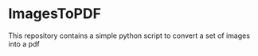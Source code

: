 # ImagesToPDF
This repository contains a simple python script to convert a set of images into a pdf
